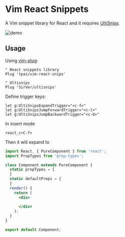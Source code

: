 # Vim React Snippets

A Vim snippet library for React and it requires [UltiSnips](https://github.com/SirVer/ultisnips).

![demo](https://media.giphy.com/media/frXAXRdkvO32SqBij0/giphy.gif)

## Usage

Using [vim-plug](https://github.com/junegunn/vim-plug):

```vim
" React snippets library
Plug 'tpai/vim-react-snips'

" Ultisnips
Plug 'SirVer/ultisnips'
```

Define trigger keys:

```vim
let g:UltiSnipsExpandTrigger="<c-f>"
let g:UltiSnipsJumpForwardTrigger="<c-l>"
let g:UltiSnipsJumpBackwardTrigger="<c-b>"
```

In insert mode

```
react_c<C-f>
```

Then it will expand to

```jsx
import React, { PureComponent } from 'react';
import PropTypes from 'prop-types';

class Component extends PureComponent {
  static propTypes = {
  }
  static defaultProps = {
  }
  render() {
    return (
      <div>
        
      </div>
    );
  }
}

export default Component;
```
